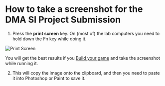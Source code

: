 # How to take a screenshot for the DMA SI Project Submission

1. Press the **print screen** key. On (most of) the lab computers you need to hold down the Fn key while doing it.

![Print Screen](http://users.design.ucla.edu/~hsoderstrom/si22/printscreen.jpg)

You will get the best results if you [Build your game](https://github.com/hsoderstrom/DMA-SI22-Worlds/blob/main/BUILD%20&%20SUBMIT%20YOUR%20GAME.md) and take the screenshot while running it.

2. This will copy the image onto the clipboard, and then you need to paste it into Photoshop or Paint to save it.
